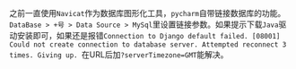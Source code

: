 之前一直使用`Navicat`作为数据库图形化工具，`pycharm`自带链接数据库的功能。`DataBase > +号 > Data Source > MySql`里设置链接参数。如果提示下载`Java`驱动安装即可，如果还是报错`Connection to Django default failed. [08001] Could not create connection to database server. Attempted reconnect 3 times. Giving up. `在URL后加`?serverTimezone=GMT`能解决。